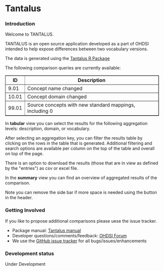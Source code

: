 Tantalus
=========

### Introduction

Welcome to TANTALUS.

TANTALUS is an open source application developed as a part of OHDSI intended to help expose differences between two vocabulary versions. 

The data is generated using the [Tantalus R Package](https://github.com/OHDSI/Tantalus)

The following comparison queries are currently available:

<html>
<table border="1">
<thead>
<tr class="header">
<th>ID</th>
<th>Description</th>
</tr>
</thead>
<tbody>
<tr class="odd">
<td>9.01 </td>
<td>Concept name changed</td>
</tr>
<tr class="even">
<td>10.01 </td>
<td>Concept domain changed</td>
</tr>
<tr class="odd">
<td>99.01 </td>
<td>Source concepts with new standard mappings, including 0</td>
</tr>
</tbody>
</table>
</html>


In **tabular** view you can select the results for the following aggregation levels: description, domain, or vocabulary.

After selecting an aggregation key, you can filter the results table by clicking on the rows in the table that is generated. 
Additional filtering and search options are available per column on the top of the table and overall on top of the page.

There is an option to download the results (those that are in view as defined by the "entries") as csv or excel file.

In the **summary** view you can find an overview of aggregated results of the comparison.

Note you can remove the side bar if more space is needed using the button in the header.

### Getting Involved

If you like to propose additional comparisons please uese the issue tracker.

* Package manual: [Tantalus manual](https://raw.githubusercontent.com/OHDSI/Tantalus/master/extras/Tantalus.pdf) 
* Developer questions/comments/feedback: <a href="http://forums.ohdsi.org/c/developers">OHDSI Forum</a>
* We use the <a href="../../issues">GitHub issue tracker</a> for all bugs/issues/enhancements

### Development status

Under Development
